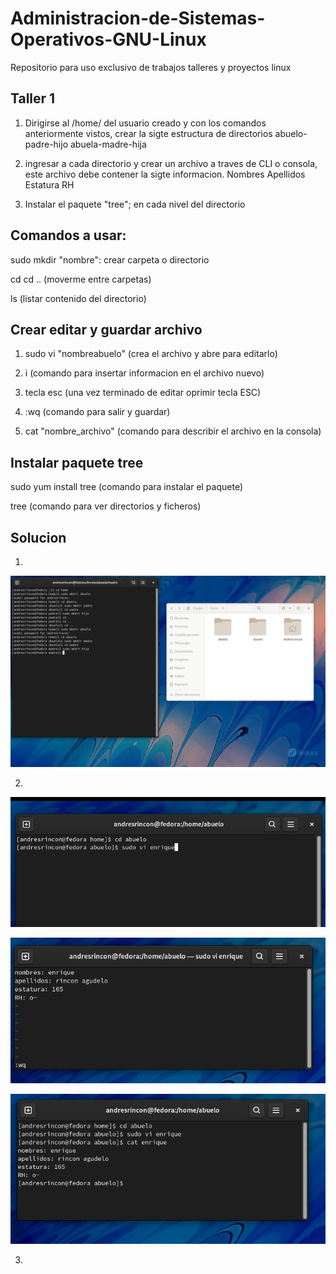 # Administracion-de-Sistemas-Operativos-GNU-Linux
Repositorio para uso exclusivo de trabajos talleres y proyectos linux

## Taller 1 

1. Dirigirse al /home/ del usuario creado y con los comandos anteriormente vistos, crear la sigte estructura de directorios 
abuelo-padre-hijo    abuela-madre-hija

2. ingresar a cada directorio y crear un archivo a traves de CLI o consola, este archivo debe contener la sigte informacion. 
Nombres Apellidos Estatura RH

3. Instalar el paquete "tree"; en cada nivel del directorio

## Comandos a usar:
 sudo mkdir "nombre": crear carpeta o directorio
 
 cd  cd .. (moverme entre carpetas)
 
 ls  (listar contenido del directorio)
 
 ## Crear editar y guardar archivo
 
 1. sudo vi "nombreabuelo"  (crea el archivo y abre para editarlo)
 
 2. i (comando para insertar informacion en el archivo nuevo)
 
 3. tecla esc (una vez terminado de editar oprimir tecla ESC)
 
 4. :wq (comando para salir y guardar)
 
 5. cat "nombre_archivo"  (comando para describir el archivo en la consola)
 
 ## Instalar paquete tree
 
 sudo yum install tree (comando para instalar el paquete)
 
 tree (comando para ver directorios y ficheros)
 
 ## Solucion
 
1.

 <img src="/img/punto1 taller1.png" title="punto1 taller1.png" name="punto1 taller1.png"/><br>
 
2.
 
 <img src="/img/2.png" title="2.png" name="2.png"/><br>
 
 <img src="/img/3.png" title="3.png" name="3.png"/><br>
 
 <img src="/img/4.png" title="4.png" name="4.png"/><br>
 
 3.
 
 
